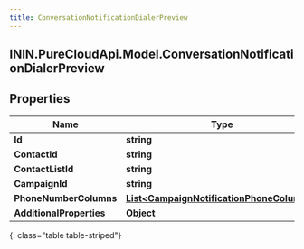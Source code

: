 ```yaml
---
title: ConversationNotificationDialerPreview
---
```

## ININ.PureCloudApi.Model.ConversationNotificationDialerPreview

## Properties

|Name | Type | Description | Notes|
|------------ | ------------- | ------------- | -------------|
| **Id** | **string** |  | [optional] |
| **ContactId** | **string** |  | [optional] |
| **ContactListId** | **string** |  | [optional] |
| **CampaignId** | **string** |  | [optional] |
| **PhoneNumberColumns** | [**List&lt;CampaignNotificationPhoneColumns&gt;**](CampaignNotificationPhoneColumns.html) |  | [optional] |
| **AdditionalProperties** | **Object** |  | [optional] |
{: class="table table-striped"}


